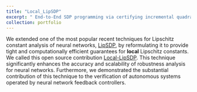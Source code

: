 ```yaml
---
title: "Local_LipSDP"
excerpt: " End-to-End SDP programming via certifying incremental quadratic constraints for robustness analysis of Neural Networks feedback controllers.<br/><img src='/images/local_LipSDP_ct.png'>"
collection: portfolio
---
```

We extended one of the most popular recent techniques for Lipschitz constant analysis of neural networks, [LipSDP](https://proceedings.neurips.cc/paper/2019/hash/95e1533eb1b20a97777749fb94fdb944-Abstract.html), by reformulating it to provide tight and computationally efficient guarantees for **local** Lipschitz constants. We called this open source contribution [Local-LipSDP](https://github.com/NavidHashemiControl/Local_LipSDP_L4DC_2021). This technique significantly enhances the accuracy and scalability of robustness analysis for neural networks. Furthermore, we demonstrated the substantial contribution of this technique to the verification of autonomous systems operated by neural network feedback controllers.

